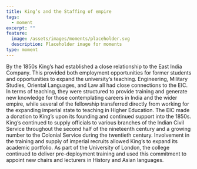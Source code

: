 ```yaml
---
title: King’s and the Staffing of empire
tags:
  - moment
excerpt: ""
feature:
  image: /assets/images/moments/placeholder.svg
  description: Placeholder image for moments
type: moment
---
```


By the 1850s King’s had established a close relationship to the East India Company. This provided both employment opportunities for former students and opportunities to expand the university’s teaching. Engineering, Military Studies, Oriental Languages, and Law all had close connections to the EIC. In terms of teaching, they were structured to provide training and generate new knowledge for those contemplating careers in India and the wider empire, while several of the fellowship transferred directly from working for the expanding imperial state to teaching in Higher Education. The EIC made a donation to King’s upon its founding and continued support into the 1850s. King’s continued to supply officials to various branches of the Indian Civil Service throughout the second half of the nineteenth century and a growing number to the Colonial Service during the twentieth century. Involvement in the training and supply of imperial recruits allowed King’s to expand its academic portfolio. As part of the University of London, the college continued to deliver pre-deployment training and used this commitment to appoint new chairs and lecturers in History and Asian languages.
